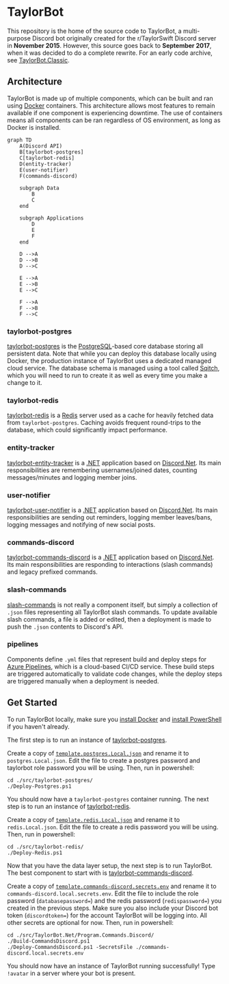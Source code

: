 # TaylorBot

This repository is the home of the source code to TaylorBot, a multi-purpose Discord bot originally created for the r/TaylorSwift Discord server in **November 2015**. However, this source goes back to **September 2017**, when it was decided to do a complete rewrite. For an early code archive, see [TaylorBot.Classic](https://github.com/adamgauthier/TaylorBot.Classic).

## Architecture

TaylorBot is made up of multiple components, which can be built and ran using [Docker](https://www.docker.com/) containers. This architecture allows most features to remain available if one component is experiencing downtime. The use of containers means all components can be ran regardless of OS environment, as long as Docker is installed.

```mermaid
graph TD
    A(Discord API)
    B[taylorbot-postgres]
    C[taylorbot-redis]
    D(entity-tracker)
    E(user-notifier)
    F(commands-discord)

    subgraph Data
        B
        C
    end

    subgraph Applications
        D
        E
        F
    end

    D -->A
    D -->B
    D -->C

    E -->A
    E -->B
    E -->C

    F -->A
    F -->B
    F -->C
```

### taylorbot-postgres

[taylorbot-postgres](./src/taylorbot-postgres) is the [PostgreSQL](https://www.postgresql.org/)-based core database storing all persistent data. Note that while you can deploy this database locally using Docker, the production instance of TaylorBot uses a dedicated managed cloud service. The database schema is managed using a tool called [Sqitch](https://sqitch.org/), which you will need to run to create it as well as every time you make a change to it.

### taylorbot-redis

[taylorbot-redis](./src/taylorbot-redis) is a [Redis](https://redis.io/) server used as a cache for heavily fetched data from `taylorbot-postgres`. Caching avoids frequent round-trips to the database, which could significantly impact performance.

### entity-tracker

[taylorbot-entity-tracker](./src/TaylorBot.Net) is a [.NET](https://dotnet.microsoft.com/) application based on [Discord.Net](https://github.com/discord-net/Discord.Net). Its main responsibilities are remembering usernames/joined dates, counting messages/minutes and logging member joins.

### user-notifier

[taylorbot-user-notifier](./src/TaylorBot.Net) is a [.NET](https://dotnet.microsoft.com/) application based on [Discord.Net](https://github.com/discord-net/Discord.Net). Its main responsibilities are sending out reminders, logging member leaves/bans, logging messages and notifying of new social posts.

### commands-discord

[taylorbot-commands-discord](./src/TaylorBot.Net) is a [.NET](https://dotnet.microsoft.com/) application based on [Discord.Net](https://github.com/discord-net/Discord.Net). Its main responsibilities are responding to interactions (slash commands) and legacy prefixed commands.

### slash-commands

[slash-commands](./src/slash-commands) is not really a component itself, but simply a collection of `.json` files representing all TaylorBot slash commands. To update available slash commands, a file is added or edited, then a deployment is made to push the `.json` contents to Discord's API.

### pipelines

Components define `.yml` files that represent build and deploy steps for [Azure Pipelines](https://docs.microsoft.com/en-us/azure/devops/pipelines/), which is a cloud-based CI/CD service. These build steps are triggered automatically to validate code changes, while the deploy steps are triggered manually when a deployment is needed.


## Get Started

To run TaylorBot locally, make sure you [install Docker](https://docs.docker.com/engine/install/) and [install PowerShell](https://learn.microsoft.com/en-us/powershell/scripting/install/installing-powershell) if you haven't already.

The first step is to run an instance of [taylorbot-postgres](./src/taylorbot-postgres).

Create a copy of [`template.postgres.Local.json`](src/taylorbot-postgres/template.postgres.Local.json) and rename it to `postgres.Local.json`. Edit the file to create a postgres password and taylorbot role password you will be using. Then, run in powershell:
```pwsh
cd ./src/taylorbot-postgres/
./Deploy-Postgres.ps1
```

You should now have a `taylorbot-postgres` container running. The next step is to run an instance of [taylorbot-redis](./src/taylorbot-redis).

Create a copy of [`template.redis.Local.json`](src/taylorbot-redis/template.redis.Local.json) and rename it to `redis.Local.json`. Edit the file to create a redis password you will be using. Then, run in powershell:
```pwsh
cd ./src/taylorbot-redis/
./Deploy-Redis.ps1
```

Now that you have the data layer setup, the next step is to run TaylorBot. The best component to start with is [taylorbot-commands-discord](./src/TaylorBot.Net).

Create a copy of [`template.commands-discord.secrets.env`](src/TaylorBot.Net/Program.Commands.Discord/template.commands-discord.secrets.env) and rename it to `commands-discord.local.secrets.env`. Edit the file to include the role password (`databasepassword=`) and the redis password (`redispassword=`) you created in the previous steps. Make sure you also include your Discord bot token (`discordtoken=`) for the account TaylorBot will be logging into. All other secrets are optional for now. Then, run in powershell:
```pwsh
cd ./src/TaylorBot.Net/Program.Commands.Discord/
./Build-CommandsDiscord.ps1
./Deploy-CommandsDiscord.ps1 -SecretsFile ./commands-discord.local.secrets.env
```

You should now have an instance of TaylorBot running successfully! Type `!avatar` in a server where your bot is present.
